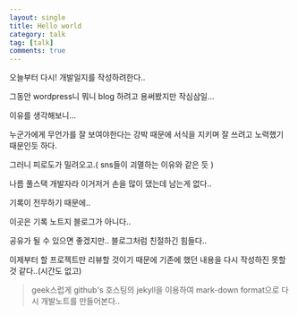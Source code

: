 ```yaml
---
layout: single
title: Hello world
category: talk
tag: [talk]
comments: true
---
```


오늘부터 다시! 개발일지를 작성하려한다..

그동안 wordpress니 뭐니 blog 하려고 용써봤지만 작심삼일...

이유를 생각해보니...

누군가에게 무언가를 잘 보여야한다는 강박 때문에 서식을 지키며 잘 쓰려고 노력했기 때문인듯 하다.

그러니 피로도가 밀려오고.( sns들이 괴멸하는 이유와 같은 듯 )

나름 풀스택 개발자라 이거저거 손을 많이 댔는데 남는게 없다..

기록이 전무하기 때문에..

이곳은 기록 노트지 블로그가 아니다..

공유가 될 수 있으면 좋겠지만.. 블로그처럼 친절하긴 힘들다..

이제부터 할 프로젝트만 리뷰할 것이기 때문에 기존에 했던 내용을 다시 작성하진 못할 것 같다..(시간도 없고)

> geek스럽게 github's 호스팅의 jekyll을 이용하여 mark-down format으로 다시 개발노트를 만들어본다..  